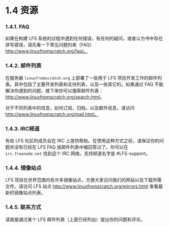# 1.4 资源

### 1.4.1. FAQ

如果在构建 LFS 系统的过程中遇到任何错误，有任何的疑问，或者认为书中存在拼写错误，请先看一下常见问题列表（FAQ） <http://www.linuxfromscratch.org/faq/。>

### 1.4.2. 邮件列表

在服务器 <code>linuxfromscratch.org</code> 上部署了一些用于 LFS 项目开发工作的邮件列表。其中包括了主要开发列表和支持列表，以及一些其它的。如果通过 FAQ 不能解决你遇到的问题，接下来你可以搜索邮件列表： <http://www.linuxfromscratch.org/search.html>。

对于不同列表中的信息，如何订阅，归档，以及额外信息，请访问 <http://www.linuxfromscratch.org/mail.html。>

### 1.4.3. IRC频道

有些 LFS 社区的成员会在 IRC 上提供帮助。在使用这种方式之前，请保证你的问题并没有已经在 LFS FAQ 或邮件列表中被回答过了。你可以在 <code>irc.freenode.net</code> 找到这个 IRC 网络。支持频道名字是 #LFS-support。

### 1.4.4. 镜像站点

LFS 项目在世界范围内有许多镜像站点，方便大家访问我们的网站以及下载所需文件。请访问 LFS 站点 <http://www.linuxfromscratch.org/mirrors.html> 查看最新的镜像站点列表。

### 1.4.5. 联系方式

请直接通过某个 LFS 邮件列表（上面已经列出）提出你的问题和评论。
